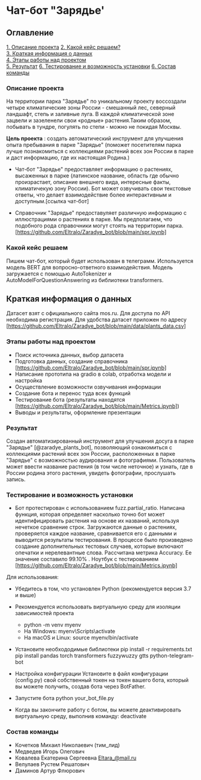 # Чат-бот "Зарядье'

## Оглавление  

[1. Описание проекта](https://github.com/Eltralo/Zaradye_bot/blob/main/readme.md#%D0%BE%D0%BF%D0%B8%D1%81%D0%B0%D0%BD%D0%B8%D0%B5-%D0%BF%D1%80%D0%BE%D0%B5%D0%BA%D1%82%D0%B0) 
[2. Какой кейс решаем?](https://github.com/Eltralo/Zaradye_bot/blob/main/readme.md#%D0%BE%D0%BF%D0%B8%D1%81%D0%B0%D0%BD%D0%B8%D0%B5-%D0%BF%D1%80%D0%BE%D0%B5%D0%BA%D1%82%D0%B0)  
[3. Краткая информация о данных](https://github.com/Eltralo/Zaradye_bot/blob/main/readme.md#%D0%BE%D0%BF%D0%B8%D1%81%D0%B0%D0%BD%D0%B8%D0%B5-%D0%BF%D1%80%D0%BE%D0%B5%D0%BA%D1%82%D0%B0)  
[4. Этапы работы над проектом](https://github.com/Eltralo/Zaradye_bot/blob/main/readme.md#%D1%8D%D1%82%D0%B0%D0%BF%D1%8B-%D1%80%D0%B0%D0%B1%D0%BE%D1%82%D1%8B-%D0%BD%D0%B0%D0%B4-%D0%BF%D1%80%D0%BE%D0%B5%D0%BA%D1%82%D0%BE%D0%BC)  
[5. Результат](https://github.com/Eltralo/Zaradye_bot/blob/main/readme.md#%D1%80%D0%B5%D0%B7%D1%83%D0%BB%D1%8C%D1%82%D0%B0%D1%82)
[6. Тестирование и возможность установки](https://github.com/Eltralo/Zaradye_bot/blob/main/readme.md#%D1%80%D0%B5%D0%B7%D1%83%D0%BB%D1%8C%D1%82%D0%B0%D1%82)
[6. Состав команды](https://github.com/Eltralo/Zaradye_bot/blob/main/readme.md#%D1%80%D0%B5%D0%B7%D1%83%D0%BB%D1%8C%D1%82%D0%B0%D1%82)


### Описание проекта

На территории парка "Зарядье" по уникальному проекту воссоздали четыре климатические зоны России - смешанный лес, северный ландшафт, степь и заливные луга. В каждой климатической зоне зацвели и зазеленели свои «родные» растения.Таким образом, побывать в тундре, погулять по степи - можно не покидая Москвы.    

**Цель проекта** : создать автоматический инструмент для улучшения опыта пребывания в парке "Зарядье" (поможет посетителям парка лучше познакомиться с коллекциями растений всех зон России в парке и даст информацию, где их настоящая Родина.) 

* Чат-бот "Зарядье" предоставляет информацию о растениях, высаженных в парке (латинское название, область где обычно произрастает, описание внешнего вида, интересные факты, климатичекую зону России). Бот может озвучивать свои текстовые ответы, что делает взаимодействие более интерактивным и доступным.[ссылка чат-бот]

* Справочник "Зарядье" предоставуляет различную информацию с иллюстрациями о растениях в парке. Мы предполагаем, что подобного рода справочники могут стоять на территории парка.[https://github.com/Eltralo/Zaradye_bot/blob/main/spr.ipynb]

### Какой кейс решаем

Пишем чат-бот, который будет использован в телеграмм. Используется модель BERT для вопросно-ответного взаимодействия. Модель загружается с помощью AutoTokenizer и AutoModelForQuestionAnswering из библиотеки transformers.

## Краткая информация о данных

Датасет взят с официального сайта mos.ru. Для доступа по API необходима регистрация. Для удобства датасет приложен по адресу [https://github.com/Eltralo/Zaradye_bot/blob/main/data/plants_data.csv]


### Этапы работы над проектом

 * Поиск источника данных, выбор датасета
 * Подготовка данных, создание справочника [https://github.com/Eltralo/Zaradye_bot/blob/main/spr.ipynb]
 * Написание прототипа на gradio в colab, отработка модели и настройка
 * Осуществление возможности озвучивания информации
 * Создание бота и перенос туда всех функций 
 * Тестирование бота (результаты находятся [https://github.com/Eltralo/Zaradye_bot/blob/main/Metrics.ipynb])
 * Выводы и результаты, оформление презентации
 
 ### Результат

Создан автоматизированный инструмент для улучшения досуга в парке "Зарядье" [@zaradye_plants_bot], позволяющий ознакомиться с коллекциями растений всех зон России, расположенных в парке "Зарядье" с возможностью аудирования и фотографиями. Пользователь может ввести название растения (в том числе неточное) и узнать, где в России родина этого растения, увидеть фотографии, прослушать запись. 



### Тестирование и возможность установки

* Бот протестирован с использованием fuzz.partial_ratio. Написана функция, которая определяет насколько точно бот может идентифицировать растения на основе их названий, используя нечеткое сравнение строк. Загружаются данные о растениях, проверяется каждое название, сравнивается его с данными и выводится результаты тестирования. В процессе было произведено   создание дополнительных тестовых случаев, которые включают опечатки и нерелевантные слова. Рассчитана метрика Accuracy. Ее значение составило 99.10% . Ноутбук с тестированием [https://github.com/Eltralo/Zaradye_bot/blob/main/Metrics.ipynb]

Для использования:

* Убедитесь в том, что установлен Python (рекомендуется версия 3.7 и выше)
* Рекомендуется использовать виртуальную среду для изоляции зависимостей проекта
   - python -m venv myenv
   - На Windows:   myenv\Scripts\activate
   - На macOS и Linux:   source myenv/bin/activate
* Установите необхододимые библиотеки
     pip install -r requirements.txt
     pip install pandas torch transformers fuzzywuzzy gtts python-telegram-bot
* Настройка конфигурации
    Установите в файл конфигурации (config.py) свой собственный токен на токен вашего бота, который вы можете получить, создав бота через BotFather.
* Запустите бота
    python your_bot_file.py

* Когда вы закончите работу с ботом, вы можете деактивировать виртуальную среду, выполнив команду:
   deactivate


### Состав команды

* Кочетков Михаил Николаевич (тим_лид)
* Медведев Игорь Олегович
* Ковалева Екатерина Сергеевна          Eltara_@mail.ru
* Велулаев Рустем Решатович
* Даминов Артур Флюрович

   






